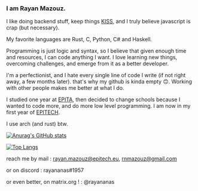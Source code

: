 ### I am Rayan Mazouz.

I like doing backend stuff, keep things [KISS](https://en.wikipedia.org/wiki/KISS_principle), and I truly believe javascript is crap (but necessary).

My favorite languages are Rust, C, Python, C# and Haskell.

Programming is just logic and syntax, so I believe that given enough time and resources, I can code anything I want.
I love learning new things, overcoming challenges, and emerge from it as a better developer.

I'm a perfectionist, and I hate every single line of code I write (if not right away, a few months later). that's why my github is kinda empty 🙃.
Working with other people makes me better at what I do.


I studied one year at [EPITA](https://en.wikipedia.org/wiki/%C3%89cole_pour_l%27informatique_et_les_techniques_avanc%C3%A9es), then decided to change schools because I wanted to code more, and do more low level programming. I am now in my first year of [EPITECH](https://en.wikipedia.org/wiki/Epitech).

I use arch (and rust) btw.

[![Anurag's GitHub stats](https://github-readme-stats.vercel.app/api?username=rayan-mazouz&title_color=400D51&text_color=400D51&bg_color=75,833AB4,FD1D1D,FCB0B0&icon_color=400D51&count_private=true&show_icons=true&hide_border=true&border_radius=3)](https://github.com/anuraghazra/github-readme-stats)

[![Top Langs](https://github-readme-stats.vercel.app/api/top-langs/?username=rayan-mazouz&layout=compact&title_color=400D51&text_color=400D51&bg_color=75,833AB4,FD1D1D,FCB0B0&icon_color=400D51&hide_border=true&border_radius=3)](https://github.com/anuraghazra/github-readme-stats)

reach me by mail : rayan.mazouz@epitech.eu, rnmazouz@gmail.com

or on discord : rayananas#1957

or even better, on matrix.org ! : @rayananas
